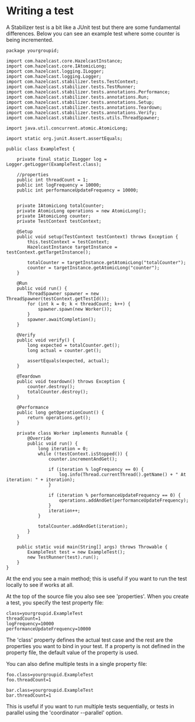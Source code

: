 Writing a test
===========================

A Stabilizer test is a bit like a JUnit test but there are some fundamental differences. Below you can see an example
test where some counter is being incremented.

```
package yourgroupid;

import com.hazelcast.core.HazelcastInstance;
import com.hazelcast.core.IAtomicLong;
import com.hazelcast.logging.ILogger;
import com.hazelcast.logging.Logger;
import com.hazelcast.stabilizer.tests.TestContext;
import com.hazelcast.stabilizer.tests.TestRunner;
import com.hazelcast.stabilizer.tests.annotations.Performance;
import com.hazelcast.stabilizer.tests.annotations.Run;
import com.hazelcast.stabilizer.tests.annotations.Setup;
import com.hazelcast.stabilizer.tests.annotations.Teardown;
import com.hazelcast.stabilizer.tests.annotations.Verify;
import com.hazelcast.stabilizer.tests.utils.ThreadSpawner;

import java.util.concurrent.atomic.AtomicLong;

import static org.junit.Assert.assertEquals;

public class ExampleTest {

    private final static ILogger log = Logger.getLogger(ExampleTest.class);

    //properties
    public int threadCount = 1;
    public int logFrequency = 10000;
    public int performanceUpdateFrequency = 10000;


    private IAtomicLong totalCounter;
    private AtomicLong operations = new AtomicLong();
    private IAtomicLong counter;
    private TestContext testContext;

    @Setup
    public void setup(TestContext testContext) throws Exception {
        this.testContext = testContext;
        HazelcastInstance targetInstance = testContext.getTargetInstance();

        totalCounter = targetInstance.getAtomicLong("totalCounter");
        counter = targetInstance.getAtomicLong("counter");
    }

    @Run
    public void run() {
        ThreadSpawner spawner = new ThreadSpawner(testContext.getTestId());
        for (int k = 0; k < threadCount; k++) {
            spawner.spawn(new Worker());
        }
        spawner.awaitCompletion();
    }

    @Verify
    public void verify() {
        long expected = totalCounter.get();
        long actual = counter.get();

        assertEquals(expected, actual);
    }

    @Teardown
    public void teardown() throws Exception {
        counter.destroy();
        totalCounter.destroy();
    }

    @Performance
    public long getOperationCount() {
        return operations.get();
    }

    private class Worker implements Runnable {
        @Override
        public void run() {
            long iteration = 0;
            while (!testContext.isStopped()) {
                counter.incrementAndGet();

                if (iteration % logFrequency == 0) {
                    log.info(Thread.currentThread().getName() + " At iteration: " + iteration);
                }

                if (iteration % performanceUpdateFrequency == 0) {
                    operations.addAndGet(performanceUpdateFrequency);
                }
                iteration++;
            }

            totalCounter.addAndGet(iteration);
        }
    }

    public static void main(String[] args) throws Throwable {
        ExampleTest test = new ExampleTest();
        new TestRunner(test).run();
    }
}

```

At the end you see a main method; this is useful if you want to run the test locally to see if works at all.

At the top of the source file you also see see 'properties'. When you create a test, you specify the test property file:

```
class=yourgroupid.ExampleTest
threadCount=1
logFrequency=10000
performanceUpdateFrequency=10000
```

The 'class' property defines the actual test case and the rest are the properties you want to bind in your test. If a
property is not defined in the property file, the default value of the property is used.

You can also define multiple tests in a single property file:

```
foo.class=yourgroupid.ExampleTest
foo.threadCount=1

bar.class=yourgroupid.ExampleTest
bar.threadCount=1

```
This is useful if you want to run multiple tests sequentially, or tests in parallel using the 'coordinator --parallel'
option.
